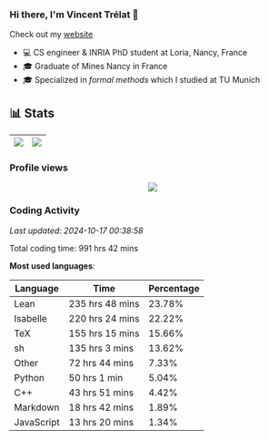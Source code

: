 ### Hi there, I'm Vincent Trélat 👋

Check out my [website](https://vtrelat.github.io)

-   💻 CS engineer & INRIA PhD student at Loria, Nancy, France
-   🎓 Graduate of Mines Nancy in France
-   🎓 Specialized in _formal methods_ which I studied at TU Munich

## 📊 **Stats**

| <img align="center" src="https://readme-stats.clckblog.space/api?username=VTrelat&show_icons=true&include_all_commits=true&theme=tokyonight&hide_border=true" /> | <img align="center" src="https://readme-stats.clckblog.space/api/top-langs/?username=VTrelat&layout=compact&theme=tokyonight&hide_border=true" /> |
| ---------------------------------------------------------------------------------------------------------------------------------------------------------------- | ------------------------------------------------------------------------------------------------------------------------------------------------- |

### Profile views

<p align="center">
 <img src="https://profile-counter.glitch.me/VTrelat/count.svg" />
</p>

<!--automations-->
### Coding Activity
_Last updated: 2024-10-17 00:38:58_

Total coding time: 991 hrs 42 mins

**Most used languages**:

| Language | Time | Percentage |
| ------------- | ------------- | ------------- |
| Lean | 235 hrs 48 mins | 23.78% |
| Isabelle | 220 hrs 24 mins | 22.22% |
| TeX | 155 hrs 15 mins | 15.66% |
| sh | 135 hrs 3 mins | 13.62% |
| Other | 72 hrs 44 mins | 7.33% |
| Python | 50 hrs 1 min | 5.04% |
| C++ | 43 hrs 51 mins | 4.42% |
| Markdown | 18 hrs 42 mins | 1.89% |
| JavaScript | 13 hrs 20 mins | 1.34% |


